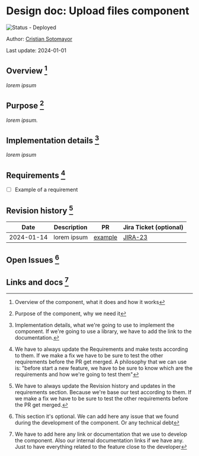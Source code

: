 # Design doc: Upload files component

![Status - Deployed](https://img.shields.io/badge/Status-Deployed-green)

Author: [Cristian Sotomayor](https://github.com/csdev19)

Last update: 2024-01-01

## Overview [^1]

_lorem ipsum_

## Purpose [^2]

_lorem ipsum._

## Implementation details [^3]

_lorem ipsum_

## Requirements [^4]

- [ ] Example of a requirement


## Revision history  [^5]

| Date | Description | PR | Jira Ticket (optional) |
| --- | --- | --- | --- |
| 2024-01-14 | lorem ipsum | [example](https:/google.com) | [JIRA-23](ddd) |


## Open Issues [^6]


## Links and docs [^7]



[^1]: Overview of the component, what it does and how it works
[^2]: Purpose of the component, why we need it
[^3]: Implementation details, what we're going to use to implement the component. If we're going to use a library, we have to add the link to the documentation.
[^4]: We have to always update the Requirements and make tests according to them. If we make a fix we have to be sure to test the other requirements before the PR get merged. A philosophy that we can use is: "before start a new feature, we have to be sure to know which are the requirements and how we're going to test them"
[^5]: We have to always update the Revision history and updates in the requirements section. Because we're base our test according to them. If we make a fix we have to be sure to test the other requirements before the PR get merged.
[^6]: This section it's optional. We can add here any issue that we found during the development of the component. Or any technical debt
[^7]: We have to add here any link or documentation that we use to develop the component. Also our internal documentation links if we have any. Just to have everything related to the feature close to the developer

